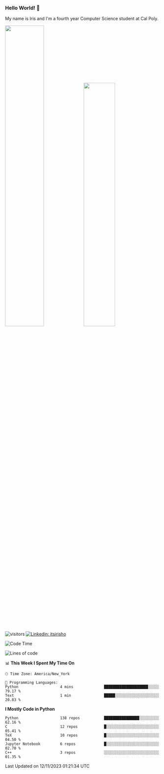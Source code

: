 ### Hello World! 👋

My name is Iris and I'm a fourth year Computer Science student at Cal Poly. 

<div id='github-stats' class='container'>
 <!-- GitHub Stats -->
 <img style="height: auto; width: 50%;" class="img" src="https://github-readme-stats.vercel.app/api?username=sleepyStick&show_icons=true&&count_private=true&include_all_commits=true&theme=panda" />
 <!-- GitHub Languages -->
 <img style="height: auto; width: 45%;" class="img" src="https://github-readme-stats.vercel.app/api/top-langs/?username=sleepyStick&langs_count=5&layout=compact&theme=panda" />
</div>

![visitors](https://komarev.com/ghpvc/?username=sleepyStick)
[![Linkedin: itsirisho](https://img.shields.io/badge/-itsirisho-informational?style=flat-square&logo=Linkedin&logoColor=white&link=https://www.linkedin.com/in/itsirisho/)](https://www.linkedin.com/in/itsirisho/)

<!--START_SECTION:waka-->
![Code Time](http://img.shields.io/badge/Code%20Time-685%20hrs%2056%20mins-blue)

![Lines of code](https://img.shields.io/badge/From%20Hello%20World%20I%27ve%20Written-41.1%20million%20lines%20of%20code-blue)

📊 **This Week I Spent My Time On** 

```text
🕑︎ Time Zone: America/New_York

💬 Programming Languages: 
Python                   4 mins              ████████████████████░░░░░   79.17 % 
Text                     1 min               █████░░░░░░░░░░░░░░░░░░░░   20.83 % 
```

**I Mostly Code in Python** 

```text
Python                   138 repos           ████████████████░░░░░░░░░   62.16 % 
C                        12 repos            █░░░░░░░░░░░░░░░░░░░░░░░░   05.41 % 
TeX                      10 repos            █░░░░░░░░░░░░░░░░░░░░░░░░   04.50 % 
Jupyter Notebook         6 repos             █░░░░░░░░░░░░░░░░░░░░░░░░   02.70 % 
C++                      3 repos             ░░░░░░░░░░░░░░░░░░░░░░░░░   01.35 % 
```




 Last Updated on 12/11/2023 01:21:34 UTC
<!--END_SECTION:waka-->

<!--
**konanyuta/konanyuta** is a ✨ _special_ ✨ repository because its `README.md` (this file) appears on your GitHub profile.

Here are some ideas to get you started:

- 🔭 I’m currently working on ...
- 🌱 I’m currently learning ...
- 👯 I’m looking to collaborate on ...
- 🤔 I’m looking for help with ...
- 💬 Ask me about ...
- 📫 How to reach me: ...
- 😄 Pronouns: ...
- ⚡ Fun fact: ...
-->
